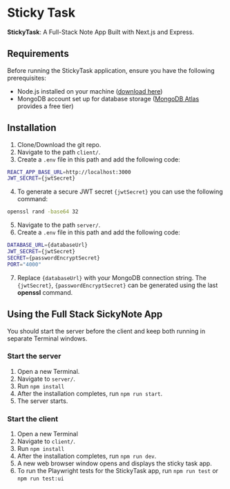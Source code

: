 # Sticky Task

**StickyTask**: A Full-Stack Note App Built with Next.js and Express.

## Requirements

Before running the StickyTask application, ensure you have the following prerequisites:

- Node.js installed on your machine ([download here](https://nodejs.org/))
- MongoDB account set up for database storage ([MongoDB Atlas](https://www.mongodb.com/cloud/atlas) provides a free tier)

## Installation

1. Clone/Download the git repo.
2. Navigate to the path `client/`.
3. Create a `.env` file in this path and add the following code:

```bash
REACT_APP_BASE_URL=http://localhost:3000
JWT_SECRET={jwtSecret}
```

4. To generate a secure JWT secret `{jwtSecret}` you can use the following command:

```bash
openssl rand -base64 32
```

5. Navigate to the path `server/`.
6. Create a `.env` file in this path and add the following code:

```bash
DATABASE_URL={databaseUrl}
JWT_SECRET={jwtSecret}
SECRET={passwordEncryptSecret}
PORT="4000"
```

7. Replace `{databaseUrl}` with your MongoDB connection string. The `{jwtSecret}`, `{passwordEncryptSecret}` can be generated using the last **openssl** command.

## Using the Full Stack SickyNote App

You should start the server before the client and keep both running in separate Terminal windows.

### Start the server

1. Open a new Terminal.
2. Navigate to `server/`.
3. Run `npm install`
4. After the installation completes, run `npm run start`.
5. The server starts.

### Start the client

1. Open a new Terminal
2. Navigate to `client/`.
3. Run `npm install`
4. After the installation completes, run `npm run dev`.
5. A new web browser window opens and displays the sticky task app.
6. To run the Playwright tests for the StickyTask app, run `npm run test` or `npm run test:ui`
